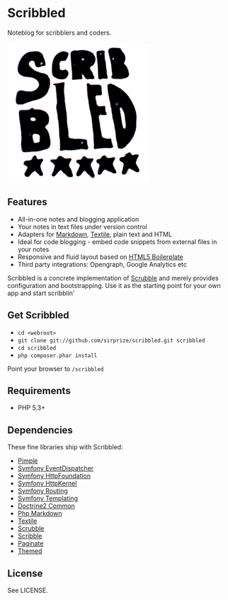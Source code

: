 # Scribbled

Noteblog for scribblers and coders.

![Scribbled](https://github.com/sirprize/themed/raw/master/media/images/scribbled.png)

## Features

+ All-in-one notes and blogging application
+ Your notes in text files under version control
+ Adapters for [Markdown](http://daringfireball.net/projects/markdown/syntax), [Textile](http://textile.thresholdstate.com/), plain text and HTML
+ Ideal for code blogging - embed code snippets from external files in your notes
+ Responsive and fluid layout based on [HTML5 Boilerplate](http://html5boilerplate.com/)
+ Third party integrations: Opengraph, Google Analytics etc

Scribbled is a concrete implementation of [Scrubble](https://github.com/sirprize/scrubble) and merely provides configuration and bootstrapping. Use it as the starting point for your own app and start scribblin'

## Get Scribbled

+ `cd <webroot>`
+ `git clone git://github.com/sirprize/scribbled.git scribbled`
+ `cd scribbled`
+ `php composer.phar install`

Point your browser to `/scribbled`

## Requirements

+ PHP 5.3+

## Dependencies

These fine libraries ship with Scribbled:

+ [Pimple](https://github.com/fabpot/Pimple)
+ [Symfony EventDispatcher](https://github.com/symfony/EventDispatcher)
+ [Symfony HttpFoundation](https://github.com/symfony/HttpFoundation)
+ [Symfony HttpKernel](https://github.com/symfony/HttpKernel)
+ [Symfony Routing](https://github.com/symfony/Routing)
+ [Symfony Templating](https://github.com/symfony/Templating)
+ [Doctrine2 Common](https://github.com/doctrine/common)
+ [Php Markdown](https://github.com/michelf/php-markdown/)
+ [Textile](https://github.com/netcarver/textile)
+ [Scrubble](https://github.com/sirprize/scrubble)
+ [Scribble](https://github.com/sirprize/scribble)
+ [Paginate](https://github.com/sirprize/paginate)
+ [Themed](https://github.com/sirprize/themed)

## License

See LICENSE.